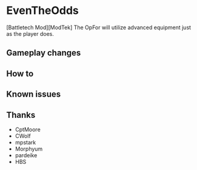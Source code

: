 # EvenTheOdds

[Battletech Mod][ModTek] The OpFor will utilize advanced equipment just as the player does.

## Gameplay changes


## How to


## Known issues


## Thanks
* CptMoore
* CWolf
* mpstark
* Morphyum
* pardeike
* HBS
